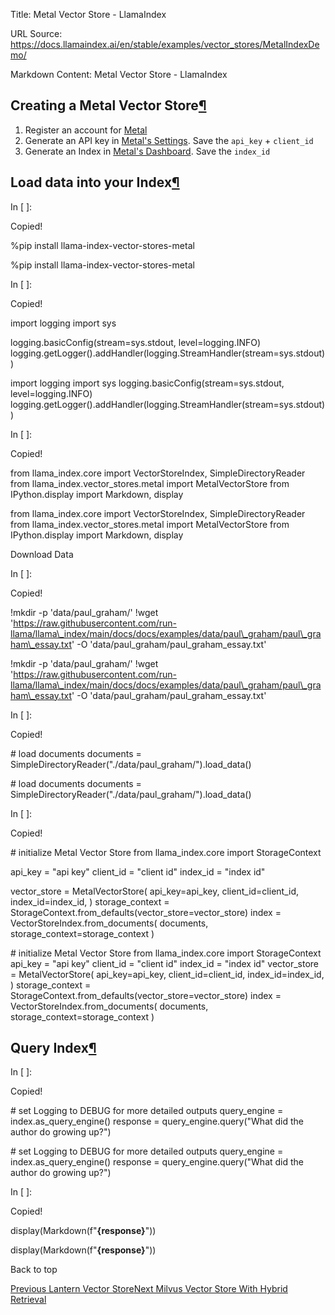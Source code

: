 Title: Metal Vector Store - LlamaIndex

URL Source: https://docs.llamaindex.ai/en/stable/examples/vector_stores/MetalIndexDemo/

Markdown Content:
Metal Vector Store - LlamaIndex


Creating a Metal Vector Store[¶](https://docs.llamaindex.ai/en/stable/examples/vector_stores/MetalIndexDemo/#creating-a-metal-vector-store)
-------------------------------------------------------------------------------------------------------------------------------------------

1.  Register an account for [Metal](https://app.getmetal.io/)
2.  Generate an API key in [Metal's Settings](https://app.getmetal.io/settings/organization). Save the `api_key` + `client_id`
3.  Generate an Index in [Metal's Dashboard](https://app.getmetal.io/). Save the `index_id`

Load data into your Index[¶](https://docs.llamaindex.ai/en/stable/examples/vector_stores/MetalIndexDemo/#load-data-into-your-index)
-----------------------------------------------------------------------------------------------------------------------------------

In \[ \]:

Copied!

%pip install llama\-index\-vector\-stores\-metal

%pip install llama-index-vector-stores-metal

In \[ \]:

Copied!

import logging
import sys

logging.basicConfig(stream\=sys.stdout, level\=logging.INFO)
logging.getLogger().addHandler(logging.StreamHandler(stream\=sys.stdout))

import logging import sys logging.basicConfig(stream=sys.stdout, level=logging.INFO) logging.getLogger().addHandler(logging.StreamHandler(stream=sys.stdout))

In \[ \]:

Copied!

from llama\_index.core import VectorStoreIndex, SimpleDirectoryReader
from llama\_index.vector\_stores.metal import MetalVectorStore
from IPython.display import Markdown, display

from llama\_index.core import VectorStoreIndex, SimpleDirectoryReader from llama\_index.vector\_stores.metal import MetalVectorStore from IPython.display import Markdown, display

Download Data

In \[ \]:

Copied!

!mkdir \-p 'data/paul\_graham/'
!wget 'https://raw.githubusercontent.com/run-llama/llama\_index/main/docs/docs/examples/data/paul\_graham/paul\_graham\_essay.txt' \-O 'data/paul\_graham/paul\_graham\_essay.txt'

!mkdir -p 'data/paul\_graham/' !wget 'https://raw.githubusercontent.com/run-llama/llama\_index/main/docs/docs/examples/data/paul\_graham/paul\_graham\_essay.txt' -O 'data/paul\_graham/paul\_graham\_essay.txt'

In \[ \]:

Copied!

\# load documents
documents \= SimpleDirectoryReader("./data/paul\_graham/").load\_data()

\# load documents documents = SimpleDirectoryReader("./data/paul\_graham/").load\_data()

In \[ \]:

Copied!

\# initialize Metal Vector Store
from llama\_index.core import StorageContext

api\_key \= "api key"
client\_id \= "client id"
index\_id \= "index id"

vector\_store \= MetalVectorStore(
    api\_key\=api\_key,
    client\_id\=client\_id,
    index\_id\=index\_id,
)
storage\_context \= StorageContext.from\_defaults(vector\_store\=vector\_store)
index \= VectorStoreIndex.from\_documents(
    documents, storage\_context\=storage\_context
)

\# initialize Metal Vector Store from llama\_index.core import StorageContext api\_key = "api key" client\_id = "client id" index\_id = "index id" vector\_store = MetalVectorStore( api\_key=api\_key, client\_id=client\_id, index\_id=index\_id, ) storage\_context = StorageContext.from\_defaults(vector\_store=vector\_store) index = VectorStoreIndex.from\_documents( documents, storage\_context=storage\_context )

Query Index[¶](https://docs.llamaindex.ai/en/stable/examples/vector_stores/MetalIndexDemo/#query-index)
-------------------------------------------------------------------------------------------------------

In \[ \]:

Copied!

\# set Logging to DEBUG for more detailed outputs
query\_engine \= index.as\_query\_engine()
response \= query\_engine.query("What did the author do growing up?")

\# set Logging to DEBUG for more detailed outputs query\_engine = index.as\_query\_engine() response = query\_engine.query("What did the author do growing up?")

In \[ \]:

Copied!

display(Markdown(f"<b>{response}</b>"))

display(Markdown(f"**{response}**"))

Back to top

[Previous Lantern Vector Store](https://docs.llamaindex.ai/en/stable/examples/vector_stores/LanternIndexDemo/)[Next Milvus Vector Store With Hybrid Retrieval](https://docs.llamaindex.ai/en/stable/examples/vector_stores/MilvusHybridIndexDemo/)
